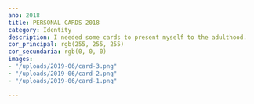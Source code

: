 ```yaml
---
ano: 2018
title: PERSONAL CARDS-2018
category: Identity
description: I needed some cards to present myself to the adulthood.
cor_principal: rgb(255, 255, 255)
cor_secundaria: rgb(0, 0, 0)
images:
- "/uploads/2019-06/card-3.png"
- "/uploads/2019-06/card-2.png"
- "/uploads/2019-06/card-1.png"

---
```


